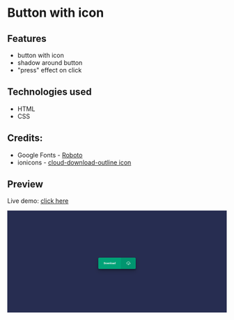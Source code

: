 # Button with icon

## Features

- button with icon
- shadow around button
- "press" effect on click

## Technologies used

- HTML
- CSS

## Credits:

- Google Fonts - [Roboto](https://fonts.google.com/specimen/Roboto?query=roboto)
- ionicons - [cloud-download-outline icon](https://ionic.io/ionicons)

## Preview

Live demo: [click here](https://pawelpohland.github.io/button-with-icon/)

[![App screenshot](preview.png "Preview - screenshot")](https://pawelpohland.github.io/button-with-icon/)
